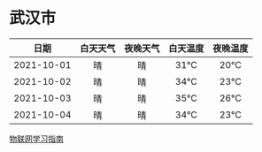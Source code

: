 # 武汉市
|日期|白天天气|夜晚天气|白天温度|夜晚温度|
|:--:|:--:|:--:|:--:|:--:|
|2021-10-01|晴|晴|31℃|20℃|
|2021-10-02|晴|晴|34℃|23℃|
|2021-10-03|晴|晴|35℃|26℃|
|2021-10-04|晴|晴|34℃|23℃|
 
[物联网学习指南](http://doc.lziqi.top/IoT)
